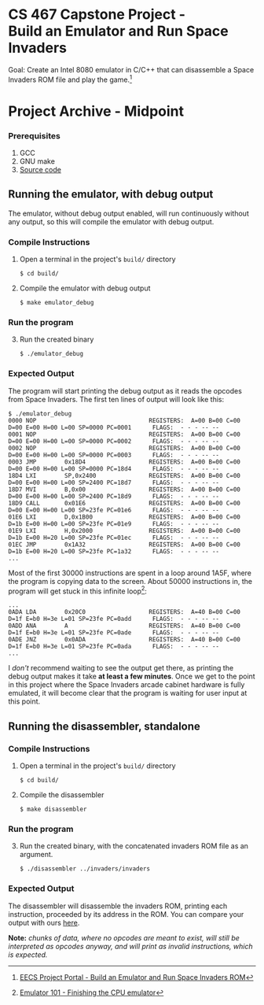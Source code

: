 # CS 467 Capstone Project - <br> Build an Emulator and Run Space Invaders

Goal: Create an Intel 8080 emulator in C/C++ that can disassemble a Space Invaders ROM file and play the game.[^1]

# Project Archive - Midpoint

### Prerequisites

1. GCC
2. GNU make
3. [Source code](https://github.com/jackgallivan/8080-emulator-space-invaders/releases/tag/v0.1)

## Running the emulator, with debug output

The emulator, without debug output enabled, will run continuously without any output, so this will compile the emulator with debug output. 

### Compile Instructions

1. Open a terminal in the project's `build/` directory

   ```
   $ cd build/
   ```

2. Compile the emulator with debug output

   ```
   $ make emulator_debug
   ```

### Run the program

3. Run the created binary

   ```
   $ ./emulator_debug
   ```

### Expected Output

The program will start printing the debug output as it reads the opcodes from Space Invaders. The first ten lines of output will look like this:

```
$ ./emulator_debug
0000 NOP                                REGISTERS:  A=00 B=00 C=00 D=00 E=00 H=00 L=00 SP=0000 PC=0001      FLAGS:  - - - -- --
0001 NOP                                REGISTERS:  A=00 B=00 C=00 D=00 E=00 H=00 L=00 SP=0000 PC=0002      FLAGS:  - - - -- --
0002 NOP                                REGISTERS:  A=00 B=00 C=00 D=00 E=00 H=00 L=00 SP=0000 PC=0003      FLAGS:  - - - -- --
0003 JMP        0x18D4                  REGISTERS:  A=00 B=00 C=00 D=00 E=00 H=00 L=00 SP=0000 PC=18d4      FLAGS:  - - - -- --
18D4 LXI        SP,0x2400               REGISTERS:  A=00 B=00 C=00 D=00 E=00 H=00 L=00 SP=2400 PC=18d7      FLAGS:  - - - -- --
18D7 MVI        B,0x00                  REGISTERS:  A=00 B=00 C=00 D=00 E=00 H=00 L=00 SP=2400 PC=18d9      FLAGS:  - - - -- --
18D9 CALL       0x01E6                  REGISTERS:  A=00 B=00 C=00 D=00 E=00 H=00 L=00 SP=23fe PC=01e6      FLAGS:  - - - -- --
01E6 LXI        D,0x1B00                REGISTERS:  A=00 B=00 C=00 D=1b E=00 H=00 L=00 SP=23fe PC=01e9      FLAGS:  - - - -- --
01E9 LXI        H,0x2000                REGISTERS:  A=00 B=00 C=00 D=1b E=00 H=20 L=00 SP=23fe PC=01ec      FLAGS:  - - - -- --
01EC JMP        0x1A32                  REGISTERS:  A=00 B=00 C=00 D=1b E=00 H=20 L=00 SP=23fe PC=1a32      FLAGS:  - - - -- --
...
```

Most of the first 30000 instructions are spent in a loop around 1A5F, where the program is copying data to the screen. About 50000 instructions in, the program will get stuck in this infinite loop[^2]:

```
...
0ADA LDA        0x20C0                  REGISTERS:  A=40 B=00 C=00 D=1f E=b0 H=3e L=01 SP=23fe PC=0add      FLAGS:  - - - -- --
0ADD ANA        A                       REGISTERS:  A=40 B=00 C=00 D=1f E=b0 H=3e L=01 SP=23fe PC=0ade      FLAGS:  - - - -- --
0ADE JNZ        0x0ADA                  REGISTERS:  A=40 B=00 C=00 D=1f E=b0 H=3e L=01 SP=23fe PC=0ada      FLAGS:  - - - -- --
...
```

I *don't* recommend waiting to see the output get there, as printing the debug output makes it take **at least a few minutes**. Once we get to the point in this project where the Space Invaders arcade cabinet hardware is fully emulated, it will become clear that the program is waiting for user input at this point.

## Running the disassembler, standalone

### Compile Instructions

1. Open a terminal in the project's `build/` directory

   ```
   $ cd build/
   ```

2. Compile the disassembler

   ```
   $ make disassembler
   ```

### Run the program

3. Run the created binary, with the concatenated invaders ROM file as an argument.

   ```
   $ ./disassembler ../invaders/invaders
   ```

### Expected Output

The disassembler will disassemble the invaders ROM, printing each instruction, proceeded by its address in the ROM. You can compare your output with ours [here](invaders/invaders-disassembled.txt).

**Note:** *chunks of data, where no opcodes are meant to exist, will still be interpreted as opcodes anyway, and will print as invalid instructions, which is expected.*

[^1]: [EECS Project Portal - Build an Emulator and Run Space Invaders ROM](https://eecs.oregonstate.edu/capstone/submission/pages/viewSingleProject.php?id=UTiao6aM3hcgDDJu)

[^2]: [Emulator 101 - Finishing the CPU emulator](http://www.emulator101.com/finishing-the-cpu-emulator.html)
